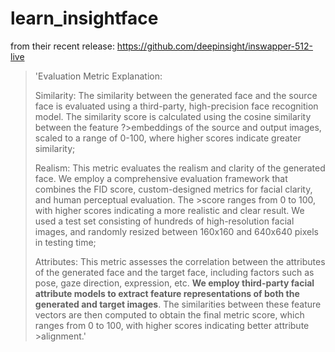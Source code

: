 # learn_insightface

from their recent release: https://github.com/deepinsight/inswapper-512-live


> 'Evaluation Metric Explanation:
>
>    Similarity: The similarity between the generated face and the source face is evaluated using a third-party, high-precision face recognition model. The similarity score is calculated using the cosine similarity between the feature ?>embeddings of the source and output images, scaled to a range of 0-100, where higher scores indicate greater similarity;
>
>    Realism: This metric evaluates the realism and clarity of the generated face. We employ a comprehensive evaluation framework that combines the FID score, custom-designed metrics for facial clarity, and human perceptual evaluation. The >score ranges from 0 to 100, with higher scores indicating a more realistic and clear result. We used a test set consisting of hundreds of high-resolution facial images, and randomly resized between 160x160 and 640x640 pixels in testing time;
>
>    Attributes: This metric assesses the correlation between the attributes of the generated face and the target face, including factors such as pose, gaze direction, expression, etc. **We employ third-party facial attribute models to extract feature representations of both the generated and target images**. The similarities between these feature vectors are then computed to obtain the final metric score, which ranges from 0 to 100, with higher scores indicating better attribute >alignment.'
